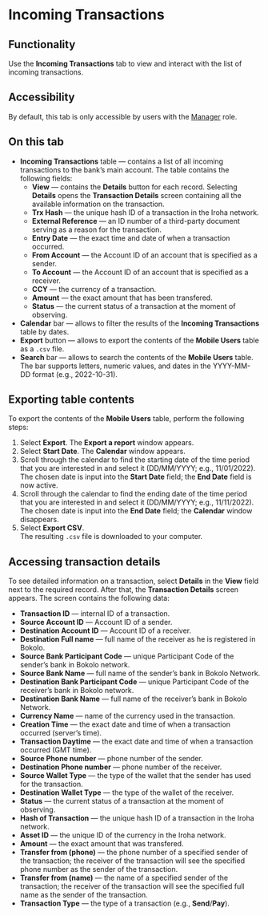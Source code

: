 # Incoming Transactions

## Functionality

Use the **Incoming Transactions** tab to view and interact with the list of incoming transactions.

## Accessibility

By default, this tab is only accessible by users with the [Manager](../roles.md#manager) role.

## On this tab
- **Incoming Transactions** table — contains a list of all incoming transactions to the bank’s main account. The table contains the following fields:
  - **View** — contains the **Details** button for each record. Selecting **Details** opens the **Transaction Details** screen containing all the available information on the transaction.
  - **Trx Hash** — the unique hash ID of a transaction in the Iroha network.
  - **External Reference** — an ID number of a third-party document serving as a reason for the transaction.
  - **Entry Date** — the exact time and date of when a transaction occurred.
  - **From Account** — the Account ID of an account that is specified as a sender.
  - **To Account** — the Account ID of an account that is specified as a receiver.
  - **CCY** — the currency of a transaction.
  - **Amount** — the exact amount that has been transfered.
  - **Status** — the current status of a transaction at the moment of observing.
- **Calendar** bar — allows to filter the results of the **Incoming Transactions** table by dates.
- **Export** button — allows to export the contents of the **Mobile Users** table as a `.csv` file.
- **Search** bar — allows to search the contents of the **Mobile Users** table.  
  The bar supports letters, numeric values, and dates in the YYYY-MM-DD format (e.g., 2022-10-31).

## Exporting table contents

To export the contents of the **Mobile Users** table, perform the following steps:
1. Select **Export**. The **Export a report** window appears.
2. Select **Start Date**. The **Calendar** window appears.
3. Scroll through the calendar to find the starting date of the time period that you are interested in and select it (DD/MM/YYYY; e.g., 11/01/2022).\
   The chosen date is input into the **Start Date** field; the **End Date** field is now active.
4. Scroll through the calendar to find the ending date of the time period that you are interested in and select it (DD/MM/YYYY; e.g., 11/11/2022).\
   The chosen date is input into the **End Date** field; the **Calendar** window disappears.
5. Select **Export CSV**.\
   The resulting `.csv` file is downloaded to your computer.

## Accessing transaction details

To see detailed information on a transaction, select **Details** in the **View** field next to the required record. After that, the **Transaction Details** screen appears. The screen contains the following data:
- **Transaction ID** — internal ID of a transaction.
- **Source Account ID** — Account ID of a sender.
- **Destination Account ID** — Account ID of a receiver.
- **Destination Full name** — full name of the receiver as he is registered in Bokolo.
- **Source Bank Participant Code** — unique Participant Code of the sender’s bank in Bokolo network.
- **Source Bank Name** — full name of the sender’s bank in Bokolo Network.
- **Destination Bank Participant Code** — unique Participant Code of the receiver’s bank in Bokolo network.
- **Destination Bank Name** — full name of the receiver’s bank in Bokolo Network.
- **Currency Name** — name of the currency used in the transaction.
- **Creation Time** — the exact date and time of when a transaction occurred (server’s time).
- **Transaction Daytime** — the exact date and time of when a transaction occurred (GMT time).
- **Source Phone number** — phone number of the sender.
- **Destination Phone number** — phone number of the receiver.
- **Source Wallet Type** — the type of the wallet that the sender has used for the transaction.
- **Destination Wallet Type** — the type of the wallet of the receiver.
- **Status** — the current status of a transaction at the moment of observing.
- **Hash of Transaction** — the unique hash ID of a transaction in the Iroha network.
- **Asset ID** — the unique ID of the currency in the Iroha network.
- **Amount** — the exact amount that was transfered.
- **Transfer from (phone)** — the phone number of a specified sender of the transaction; the receiver of the transaction will see the specified phone number as the sender of the transaction.
- **Transfer from (name)** — the name of a specified sender of the transaction; the receiver of the transaction will see the specified full name as the sender of the transaction.
- **Transaction Type** — the type of a transaction (e.g., **Send**/**Pay**).
